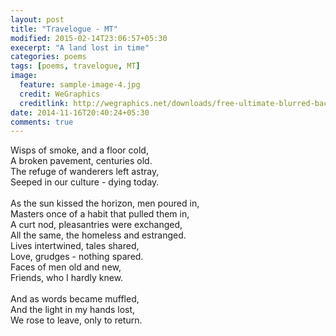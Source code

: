 ```yaml
---
layout: post
title: "Travelogue - MT"
modified: 2015-02-14T23:06:57+05:30
execerpt: "A land lost in time"
categories: poems
tags: [poems, travelogue, MT]
image:
  feature: sample-image-4.jpg
  credit: WeGraphics
  creditlink: http://wegraphics.net/downloads/free-ultimate-blurred-background-pack/
date: 2014-11-16T20:40:24+05:30
comments: true
---
```


Wisps of smoke, and a floor cold,<br/>
A broken pavement, centuries old.<br/>
The refuge of wanderers left astray,<br/>
Seeped in our culture - dying today.<br/><br/>
As the sun kissed the horizon, men poured in,<br/>
Masters once of a habit that pulled them in,<br/>
A curt nod, pleasantries were exchanged,<br/>
All the same, the homeless and estranged.<br/>
Lives intertwined, tales shared,<br/>
Love, grudges - nothing spared.<br/>
Faces of men old and new,<br/>
Friends, who I hardly knew.<br/><br/>
And as words became muffled,<br/>
And the light in my hands lost,<br/>
We rose to leave, only to return.<br/>
